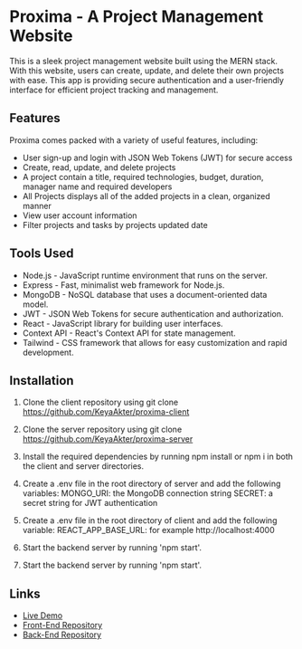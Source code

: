 # Proxima - A Project Management Website

This is a sleek project management website built using the MERN stack. With this website, users can create, update, and delete their own projects with ease. This app is providing secure authentication and a user-friendly interface for efficient project tracking and management.

## Features

Proxima comes packed with a variety of useful features, including:

- User sign-up and login with JSON Web Tokens (JWT) for secure access
- Create, read, update, and delete projects
- A project contain a title, required technologies, budget, duration, manager name and required developers
- All Projects displays all of the added projects in a clean, organized manner
- View user account information
- Filter projects and tasks by projects updated date

## Tools Used

- Node.js - JavaScript runtime environment that runs on the server.
- Express - Fast, minimalist web framework for Node.js.
- MongoDB - NoSQL database that uses a document-oriented data model.
- JWT - JSON Web Tokens for secure authentication and authorization.
- React - JavaScript library for building user interfaces.
- Context API - React's Context API for state management.
- Tailwind - CSS framework that allows for easy customization and rapid development.

## Installation

1. Clone the client repository using git clone https://github.com/KeyaAkter/proxima-client
2. Clone the server repository using git clone https://github.com/KeyaAkter/proxima-server
3. Install the required dependencies by running npm install or npm i in both the client and server directories.
4. Create a .env file in the root directory of server and add the following variables:
   MONGO_URI: the MongoDB connection string
   SECRET: a secret string for JWT authentication
5. Create a .env file in the root directory of client and add the following variable:
   REACT_APP_BASE_URL: for example http://localhost:4000

6. Start the backend server by running 'npm start'.
7. Start the backend server by running 'npm start'.

## Links

- [Live Demo](https://proxima-project.netlify.app/)
- [Front-End Repository](https://github.com/KeyaAkter/proxima-client)
- [Back-End Repository](https://github.com/KeyaAkter/proxima-server)
